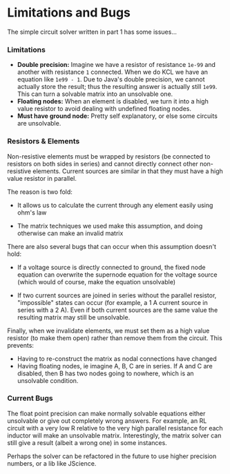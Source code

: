 # Limitations and Bugs

The simple circuit solver written in part 1 has some issues...



### Limitations

- **Double precision:** Imagine we have a resistor of resistance `1e-99` and another with resistance `1` connected. When we do KCL we have an equation like `1e99 - 1`. Due to Java's double precision, we cannot actually store the result; thus the resulting  answer is actually still `1e99`. This can turn a solvable matrix into an unsolvable one. 
- **Floating nodes:** When an element is disabled, we turn it into a high value resistor to avoid dealing with undefined floating nodes.
- **Must have ground node:** Pretty self explanatory, or else some circuits are unsolvable.



### Resistors & Elements

 Non-resistive elements must be wrapped by resistors (be connected to resistors on both sides in series) and cannot directly connect other non-resistive elements. Current sources are similar in that they must have a high value resistor in parallel.

The reason is two fold:

- It allows us to calculate the current through any element easily using ohm's law

- The matrix techniques we used make this assumption, and doing otherwise can make an invalid matrix

    

There are also several bugs that can occur when this assumption doesn't hold:

- If a voltage source is directly connected to ground, the fixed node equation can overwrite the supernode equation for the voltage source (which would of course, make the equation unsolvable)

- If two current sources are joined in series without the parallel resistor, "impossible" states can occur (for example, a 1 A current source in series with a 2 A). Even if both current sources are the same value the resulting matrix may still be unsolvable.

    

Finally, when we invalidate elements, we must set them as a high value resistor (to make them open) rather than remove them from the circuit. This prevents:

- Having to re-construct the matrix as nodal connections have changed
- Having floating nodes, ie imagine A, B, C are in series. If A and C are disabled, then B has two nodes going to nowhere, which is an unsolvable condition.



### Current Bugs

The float point precision can make normally solvable equations either unsolvable or give out completely wrong answers. For example, an RL circuit with a very low R relative to the very high parallel resistance for each inductor will make an unsolvable matrix. Interestingly, the matrix solver can still give a result (albeit a wrong one) in some instances.

Perhaps the solver can be refactored in the future to use higher precision numbers, or a lib like JScience.